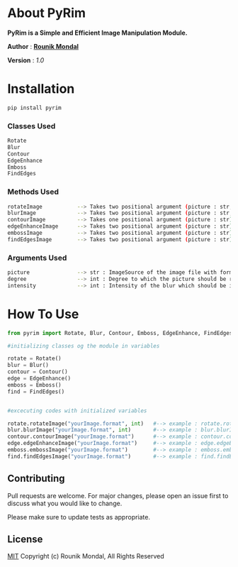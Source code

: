 # About PyRim
**PyRim is a Simple and Efficient Image Manipulation Module.**

**Author**  : **[Rounik Mondal](https://rounik.herokuapp.com/)**

**Version** : *1.0*

# Installation
```python
pip install pyrim
```

### Classes Used
```python
Rotate
Blur
Contour
EdgeEnhance
Emboss
FindEdges
```

### Methods Used
```bash
rotateImage           --> Takes two positional argument (picture : str, degree : int)
blurImage             --> Takes two positional argument (picture : str, intensity : int)
contourImage          --> Takes one positional argument (picture : str)
edgeEnhanceImage      --> Takes two positional argument (picture : str)
embossImage           --> Takes two positional argument (picture : str)
findEdgesImage        --> Takes two positional argument (picture : str)
```

### Arguments Used
```bash
picture               --> str : ImageSource of the image file with format which needs to be edited
degree                --> int : Degree to which the picture should be rotated in "rotateImage" Method
intensity             --> int : Intensity of the blur which should be implemented on the image in "blurImage" Method
```


# How To Use

```python
from pyrim import Rotate, Blur, Contour, Emboss, EdgeEnhance, FindEdges

#initializing classes og the module in variables

rotate = Rotate()
blur = Blur()
contour = Contour()
edge = EdgeEnhance()
emboss = Emboss()
find = FindEdges()


#excecuting codes with initialized variables

rotate.rotateImage("yourImage.format", int)   #--> example : rotate.rotateImage("my_image.png", 90) 
blur.blurImage("yourImage.format", int)       #--> example : blur.blurImage("my_image.png", 20)
contour.contourImage("yourImage.format")      #--> example : contour.contourImage("my_image.png")
edge.edgeEnhanceImage("yourImage.format")     #--> example : edge.edgeEnhanceImage("my_image.png")
emboss.embossImage("yourImage.format")        #--> example : emboss.embossImage("my_image.png")
find.findEdgesImage("yourImage.format")       #--> example : find.findEdgesImage("my_image.png")
```


## Contributing
Pull requests are welcome. For major changes, please open an issue first to discuss what you would like to change.

Please make sure to update tests as appropriate.


## License
[MIT](https://github.com/Rounik-Nikz/PyRim/blob/main/LICENSE.txt)
Copyright (c) Rounik Mondal, All Rights Reserved
